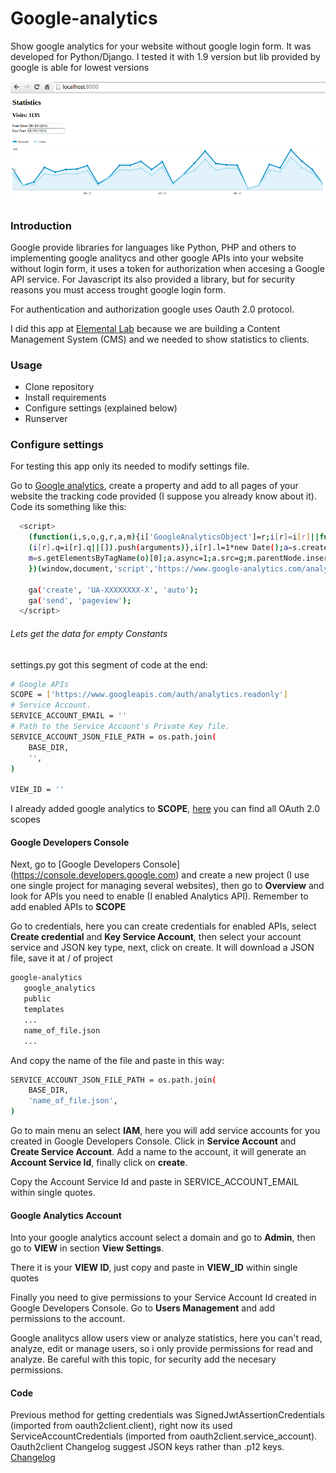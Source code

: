 # Google-analytics
Show google analytics for your website without google login form. It was developed for Python/Django. I tested it with 1.9 version but lib provided by google is able for lowest versions

![Example](https://raw.githubusercontent.com/valer0ck/google-analytics/master/public/static/images/example.png)

### Introduction
Google provide libraries for languages like Python, PHP and others to implementing google analitycs and other google APIs into your website without login form, it uses a token for authorization when accesing a Google API service. For Javascript its also provided a library, but for security reasons you must access trought google login form.

For authentication and authorization google uses Oauth 2.0 protocol.

I did this app at [Elemental Lab](http://elementalab.com) because we are building a Content Management System (CMS) and we needed to show statistics to clients.

### Usage
  - Clone repository
  - Install requirements
  - Configure settings (explained below)
  - Runserver

### Configure settings

For testing this app only its needed to modify settings file.

Go to [Google analytics](http://www.google.com/analytics/), create a property and add to all pages of your website the tracking code provided (I suppose you already know about it). Code its something like this:
```sh
  <script>
    (function(i,s,o,g,r,a,m){i['GoogleAnalyticsObject']=r;i[r]=i[r]||function(){
    (i[r].q=i[r].q||[]).push(arguments)},i[r].l=1*new Date();a=s.createElement(o),
    m=s.getElementsByTagName(o)[0];a.async=1;a.src=g;m.parentNode.insertBefore(a,m)
    })(window,document,'script','https://www.google-analytics.com/analytics.js','ga');

    ga('create', 'UA-XXXXXXXX-X', 'auto');
    ga('send', 'pageview');
  </script>
```

###### Lets get the data for empty Constants
settings.py got this segment of code at the end:

```sh
# Google APIs
SCOPE = ['https://www.googleapis.com/auth/analytics.readonly']
# Service Account.
SERVICE_ACCOUNT_EMAIL = ''
# Path to the Service Account's Private Key file.
SERVICE_ACCOUNT_JSON_FILE_PATH = os.path.join(
    BASE_DIR,
    '',
)

VIEW_ID = ''
```

I already added google analytics to **SCOPE**, [here](https://developers.google.com/identity/protocols/googlescopes) you can find all OAuth 2.0 scopes

#### Google Developers Console

Next, go to [Google Developers Console] (https://console.developers.google.com) and create a new project (I use one single project for managing several websites), then go to **Overview** and look for APIs you need to enable (I enabled Analytics API). Remember to add enabled APIs to **SCOPE**

Go to credentials, here you can create credentials for enabled APIs, select **Create credential** and **Key Service Account**, then select your account service and JSON key type, next, click on create. It will download a JSON file, save it at / of project

```sh
google-analytics
   google_analytics
   public
   templates
   ...
   name_of_file.json
   ...
```

And copy the name of the file and paste in this way:

```sh
SERVICE_ACCOUNT_JSON_FILE_PATH = os.path.join(
    BASE_DIR,
    'name_of_file.json',
)
```

Go to main menu an select **IAM**, here you will add service accounts for you created in Google Developers Console. Click in **Service Account** and **Create Service Account**. Add a name to the account, it will generate an **Account Service Id**, finally click on **create**.

Copy the Account Service Id and paste in SERVICE_ACCOUNT_EMAIL within single quotes.

#### Google Analytics Account

Into your google analytics account select a domain and go to **Admin**, then go to **VIEW** in section **View Settings**.

There it is your **VIEW ID**, just copy and paste in **VIEW_ID** within single quotes

Finally you need to give permissions to your Service Account Id created in Google Developers Console. Go to **Users Management** and add permissions to the account.

Google analitycs allow users view or analyze statistics, here you can't read, analyze, edit or manage users, so i only provide permissions for read and analyze. Be careful with this topic, for security add the necesary permissions.

#### Code

Previous method for getting credentials was SignedJwtAssertionCredentials (imported from oauth2client.client), right now its used ServiceAccountCredentials (imported from oauth2client.service_account). Oauth2client Changelog suggest JSON keys rather than .p12 keys. [Changelog](https://github.com/google/oauth2client/blob/master/CHANGELOG.md#special-note-about-serviceaccountcredentials)

